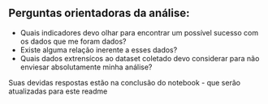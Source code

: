 Perguntas orientadoras da análise:
-----------------------------------

- Quais indicadores devo olhar para encontrar um possível sucesso com os dados que me foram dados?
- Existe alguma relação inerente a esses dados?
- Quais dados extrensícos ao dataset coletado devo considerar para não enviesar absolutamente minha análise?

Suas devidas respostas estão na conclusão do notebook - que serão atualizadas para este readme
